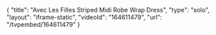 {
    "title": "Avec Les Filles  Striped Midi Robe Wrap Dress",
    "type": "solo",
    "layout": "iframe-static",
    "videoId": "164611479",
    "url": "\/tvpembed\/164611479"
}